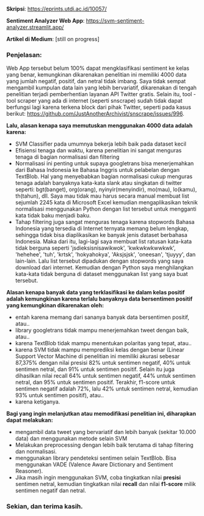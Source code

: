**Skripsi**: https://eprints.utdi.ac.id/10057/

**Sentiment Analyzer Web App**: https://svm-sentiment-analyzer.streamlit.app/

**Artikel di Medium**: [still on progress]

### Penjelasan: 
Web App tersebut belum 100% dapat mengklasifikasi sentiment ke kelas yang benar, kemungkinan dikarenakan penelitian ini memiliki 4000 data yang jumlah negatif, positif, dan netral tidak imbang. Saya tidak sempat mengambil kumpulan data lain yang lebih bervariatif, dikarenakan di tengah penelitian terjadi pemberhentian layanan API Twitter gratis. Selain itu, tool - tool scraper yang ada di internet (seperti snscrape) sudah tidak dapat berfungsi lagi karena terkena block dari pihak Twitter, seperti pada kasus berikut: https://github.com/JustAnotherArchivist/snscrape/issues/996.

**Lalu, alasan kenapa saya memutuskan menggunakan 4000 data adalah karena:**
- SVM Classifier pada umumnya bekerja lebih baik pada dataset kecil
- Efisiensi tenaga dan waktu, karena penelitian ini sangat menguras tenaga di bagian normalisasi dan filtering
- Normalisasi ini penting untuk supaya googletrans bisa menerjemahkan dari Bahasa Indonesia ke Bahasa Inggris untuk pelabelan dengan TextBlob. Hal yang menyebabkan bagian normalisasi cukup menguras tenaga adalah banyaknya kata-kata slank atau singkatan di twitter seperti: bgt(banget), org(orang), nyinyir(menyindir), mo(mau), lo(kamu), th(tahun), dll. Saya mau tidak mau harus secara manual membuat list sejumlah 2245 kata di Microsoft Excel kemudian mengaplikasikan teknik normalisasi menggunakan Python dengan list tersebut untuk mengganti kata tidak baku menjadi baku.
- Tahap filtering juga sangat menguras tenaga karena stopwords Bahasa Indonesia yang tersedia di Internet ternyata memang belum lengkap, sehingga tidak bisa diaplikasikan ke banyak jenis dataset berbahasa Indonesia. Maka dari itu, lagi-lagi saya membuat list ratusan kata-kata tidak berguna seperti 'jsdieksisnisawikwok', 'kwkwkwkwwkwk', 'hehehee', 'tuh', 'krtsk', 'hokyahokya', 'Aksjsjsk', 'oneesan', 'tjuyyy', dan lain-lain. Lalu list tersebut dipadukan dengan stopwords yang saya download dari internet. Kemudian dengan Python saya menghilangkan kata-kata tidak berguna di dataset menggunakan list yang saya buat tersebut.

**Alasan kenapa banyak data yang terklasifikasi ke dalam kelas positif adalah kemungkinan karena terlalu banyaknya data bersentimen positif yang kemungkinan dikarenakan oleh:**
- entah karena memang dari sananya banyak data bersentimen positif, atau..
- library googletrans tidak mampu menerjemahkan tweet dengan baik, atau..
- karena TextBlob tidak mampu menentukan polaritas yang tepat, atau..
- karena SVM tidak mampu memprediksi kelas dengan benar (Linear Support Vector Machine di penelitian ini  memiliki akurasi sebesar 87,375% dengan nilai presisi 82% untuk sentimen negatif, 40% untuk sentimen netral, dan 91% untuk sentimen positif. Selain itu juga dihasilkan nilai recall 64% untuk sentimen negatif, 44% untuk sentimen netral, dan 95% untuk sentimen positif. Terakhir, f1-score untuk sentimen negatif adalah 72%, lalu 42% untuk sentimen netral, kemudian 93% untuk sentimen positif), atau..
- karena ketiganya.

**Bagi yang ingin melanjutkan atau memodifikasi penelitian ini, diharapkan dapat melakukan:**
- mengambil data tweet yang bervariatif dan lebih banyak (sekitar 10.000 data) dan menggunakan metode selain SVM
- Melakukan preprocessing dengan lebih baik terutama di tahap filtering dan normalisasi.
- menggunakan library pendeteksi sentimen selain TextBlob. Bisa menggunakan VADE (Valence Aware Dictionary and Sentiment Reasoner).
- Jika masih ingin menggunakan SVM, coba tingkatkan nilai **presisi** sentimen netral, kemudian tingkatkan nilai **recall** dan nilai **f1-score** milik sentimen negatif dan netral.

### Sekian, dan terima kasih.
